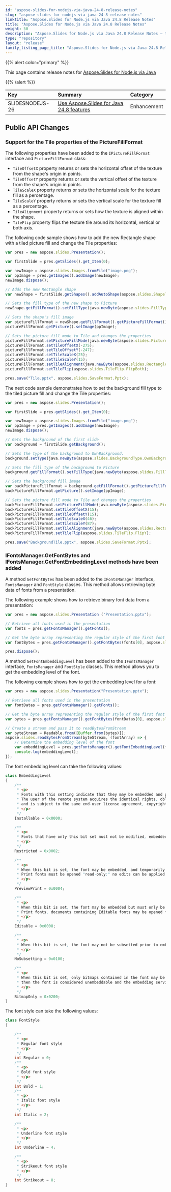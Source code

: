 ```yaml
---
id: "aspose-slides-for-nodejs-via-java-24-8-release-notes"
slug: "aspose-slides-for-nodejs-via-java-24-8-release-notes"
linktitle: "Aspose.Slides for Node.js via Java 24.8 Release Notes"
title: "Aspose.Slides for Node.js via Java 24.8 Release Notes"
weight: 50
description: "Aspose.Slides for Node.js via Java 24.8 Release Notes – the latest updates and fixes."
type: "repository"
layout: "release"
family_listing_page_title: "Aspose.Slides for Node.js via Java 24.8 Release Notes"
---
```


{{% alert color="primary" %}} 

This page contains release notes for [Aspose.Slides for Node.js via Java](https://www.npmjs.com/package/aspose.slides.via.java)

{{% /alert %}} 

|**Key**|**Summary**|**Category**|
| :- | :- | :- |
|SLIDESNODEJS-26|[Use Aspose.Slides for Java 24.8 features](/slides/java/release-notes/2024/aspose-slides-for-java-24-8-release-notes/)|Enhancement|


## Public API Changes ##

### Support for the Tile properties of the PictureFillFormat

The following properties have been added to the `IPictureFillFormat` interface and `PictureFillFormat` class:
- `TileOffsetX` property returns or sets the horizontal offset of the texture from the shape's origin in points.
- `TileOffsetY` property returns or sets the vertical offset of the texture from the shape's origin in points.
- `TileScaleX` property returns or sets the horizontal scale for the texture fill as a percentage.
- `TileScaleY` property returns or sets the vertical scale for the texture fill as a percentage.
- `TileAlignment` property returns or sets how the texture is aligned within the shape.
- `TileFlip` property flips the texture tile around its horizontal, vertical or both axis.

The following code sample shows how to add the new Rectangle shape with a tiled picture fill and change the Tile properties:

```javascript
var pres = new aspose.slides.Presentation();

var firstSlide = pres.getSlides().get_Item(0);

var newImage = aspose.slides.Images.fromFile("image.png");
var ppImage = pres.getImages().addImage(newImage);
newImage.dispose();

// Adds the new Rectangle shape
var newShape = firstSlide.getShapes().addAutoShape(aspose.slides.ShapeType.Rectangle, 0, 0, 350, 350);

// Sets the fill type of the new shape to Picture
newShape.getFillFormat().setFillType(java.newByte(aspose.slides.FillType.Picture));

// Sets the shape's fill image
var pictureFillFormat = newShape.getFillFormat().getPictureFillFormat();
pictureFillFormat.getPicture().setImage(ppImage);

// Sets the picture fill mode to Tile and changes the properties
pictureFillFormat.setPictureFillMode(java.newByte(aspose.slides.PictureFillMode.Tile));
pictureFillFormat.setTileOffsetX(-275);
pictureFillFormat.setTileOffsetY(-247);
pictureFillFormat.setTileScaleX(25);
pictureFillFormat.setTileScaleY(15);
pictureFillFormat.setTileAlignment(java.newByte(aspose.slides.RectangleAlignment.BottomRight));
pictureFillFormat.setTileFlip(aspose.slides.TileFlip.FlipBoth);

pres.save("Tile.pptx", aspose.slides.SaveFormat.Pptx);
```

The next code sample demonstrates how to set the background fill type to the tiled picture fill and change the Tile properties:

```javascript
var pres = new aspose.slides.Presentation();

var firstSlide = pres.getSlides().get_Item(0);

var newImage = aspose.slides.Images.fromFile("image.png");
var ppImage = pres.getImages().addImage(newImage);
newImage.dispose();

// Gets the background of the first slide
var background = firstSlide.getBackground();

// Sets the type of the background to OwnBackground.
background.setType(java.newByte(aspose.slides.BackgroundType.OwnBackground));

// Sets the fill type of the background to Picture
background.getFillFormat().setFillType(java.newByte(aspose.slides.FillType.Picture));

// Sets the background fill image
var backPictureFillFormat = background.getFillFormat().getPictureFillFormat();
backPictureFillFormat.getPicture().setImage(ppImage);

// Sets the picture fill mode to Tile and changes the properties
backPictureFillFormat.setPictureFillMode(java.newByte(aspose.slides.PictureFillMode.Tile));
backPictureFillFormat.setTileOffsetX(15);
backPictureFillFormat.setTileOffsetY(15);
backPictureFillFormat.setTileScaleX(46);
backPictureFillFormat.setTileScaleY(87);
backPictureFillFormat.setTileAlignment(java.newByte(aspose.slides.RectangleAlignment.Center));
backPictureFillFormat.setTileFlip(aspose.slides.TileFlip.FlipY);

pres.save("BackgroundTile.pptx", aspose.slides.SaveFormat.Pptx);
```

### IFontsManager.GetFontBytes and IFontsManager.GetFontEmbeddingLevel methods have been added

A method `GetFontBytes` has been added to the `IFontsManager` interface, `FontsManager` and `FontStyle` classes. This method allows retrieving byte data of fonts from a presentation.

The following example shows how to retrieve binary font data from a presentation:

```javascript
var pres = new aspose.slides.Presentation ("Presentation.pptx");

// Retrieve all fonts used in the presentation
var fonts = pres.getFontsManager().getFonts();

// Get the byte array representing the regular style of the first font in the presentation
var fontBytes = pres.getFontsManager().getFontBytes(fonts[0], aspose.slides.FontStyle.Regular);

pres.dispose();
```

A method `GetFontEmbeddingLevel` has been added to the `IFontsManager` interface, `FontsManager` and `FontStyle` classes. This method allows you to get the embedding level of the font.

The following example shows how to get the embedding level for a font:

```javascript
var pres = new aspose.slides.Presentation("Presentation.pptx");

// Retrieve all fonts used in the presentation
var fontDatas = pres.getFontsManager().getFonts();

// Get the byte array representing the regular style of the first font in the presentation
var bytes = pres.getFontsManager().getFontBytes(fontDatas[0], aspose.slides.FontStyle.Regular);

// Create a stream and pass it to readBytesFromStream
var byteStream = Readable.from([Buffer.from(bytes)]);
aspose.slides.readBytesFromStream(byteStream, (fontArray) => {
    // Determine the embedding level of the font
    var embeddingLevel = pres.getFontsManager().getFontEmbeddingLevel(fontArray, fontDatas[0].getFontName());
    console.log(embeddingLevel);
});
```

The font embedding level can take the following values:

```java
class EmbeddingLevel
{
    /**
     * <p>
     * Fonts with this setting indicate that they may be embedded and permanently installed on the remote system by an application. 
     * The user of the remote system acquires the identical rights, obligations and licenses for that font as the original purchaser of the font, 
     * and is subject to the same end-user license agreement, copyright, design patent, and/or trademark as was the original purchaser.
     * </p>
     */
    Installable = 0x0000;

    /**
     * <p>
     * Fonts that have only this bit set must not be modified, embedded or exchanged in any manner without first obtaining permission of the legal owner. 
     * </p>
     */
    Restricted = 0x0002;

    /**
     * <p>
     * When this bit is set, the font may be embedded, and temporarily loaded on the remote system. Documents containing Preview &amp; 
     * Print fonts must be opened "read-only;" no edits can be applied to the document.
     * </p>
     */
    PreviewPrint = 0x0004;

    /**
     * <p>
     * When this bit is set, the font may be embedded but must only be installed temporarily on other systems. In contrast to Preview &amp; 
     * Print fonts, documents containing Editable fonts may be opened for reading, editing is permitted, and changes may be saved.
     * </p>
     */
    Editable = 0x0008;

    /**
     * <p>
     * When this bit is set, the font may not be subsetted prior to embedding. Other embedding restrictions specified in bits 0-3 and 9 also apply.
     * </p>
     */
    NoSubsetting = 0x0100;

    /**
     * <p>
     * When this bit is set, only bitmaps contained in the font may be embedded. No outline data may be embedded. If there are no bitmaps available in the font, 
     * then the font is considered unembeddable and the embedding services will fail.
     * </p>
     */
    BitmapOnly = 0x0200;
}
```
The font style can take the following values:
```java
class FontStyle
{

    /**
     * <p>
     * Regular font style
     * </p>
     */
    int Regular = 0;
    /**
     * <p>
     * Bold font style
     * </p>
     */
    int Bold = 1;
    /**
     * <p>
     * Italic font style
     * </p>
     */
    int Italic = 2;

    /**
     * <p>
     * Underline font style
     * </p>
     */
    int Underline = 4;

    /**
     * <p>
     * Strikeout font style
     * </p>
     */
    int Strikeout = 8;
}
```